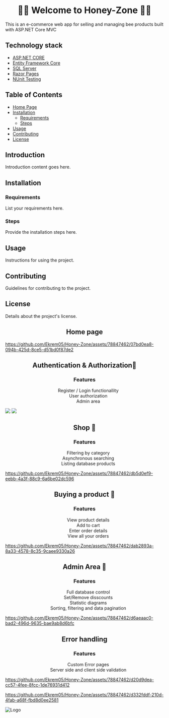 
<h1 align="center">🐝🍯 Welcome to Honey-Zone 🐝🍯</h1>
<p>This is an e-commerce web app for selling and managing bee products built with ASP.NET Core MVC</p>




## Technology stack

- [ASP.NET CORE](https://dotnet.microsoft.com/en-us/apps/aspnet)
- [Entity Framework Core](https://learn.microsoft.com/en-us/ef/core/)
- [SQL Server](https://www.microsoft.com/en-us/sql-server/sql-server-downloads)
- [Razor Pages](https://learn.microsoft.com/en-us/aspnet/core/razor-pages/?view=aspnetcore-8.0&tabs=visual-studio)
- [NUnit Testing](https://nunit.org)

## Table of Contents
- [Home Page](#home-page)
- [Installation](#installation)
  - [Requirements](#requirements)
  - [Steps](#steps)
- [Usage](#usage)
- [Contributing](#contributing)
- [License](#license)

## Introduction

Introduction content goes here.

## Installation

### Requirements

List your requirements here.

### Steps

Provide the installation steps here.

## Usage

Instructions for using the project.

## Contributing

Guidelines for contributing to the project.

## License

Details about the project's license.


<h2 align="center">Home page</h2>



https://github.com/Ekrem05/Honey-Zone/assets/78847462/07bd0ea8-094b-425d-8ce5-d51bd0f87de2


<h2 align="center">Authentication & Authorization🔑</h2>
<div align="center">
  <h3>Features</h3>
  <ul  type="none">
    <li>Register / Login functionallity</li>
    <li>User authorization</li>
    <li>Admin area</li>
  </ul>
</div>
<img src="https://github.com/Ekrem05/Honey-Zone/assets/78847462/837cb23f-386c-4be4-885c-85e9da6de8a2"/>
<img src="https://github.com/Ekrem05/Honey-Zone/assets/78847462/ffc22b02-dff0-43f2-8039-cc8eb0ef1f98"/>

<h2 align="center">Shop 🛒</h2>
<div align="center">
  <h3>Features</h3>
  <ul  type="none">
    <li>Filtering by category</li>
    <li>Asynchronous searching</li>
    <li>Listing database products</li>
  </ul>
</div>


https://github.com/Ekrem05/Honey-Zone/assets/78847462/db5d0ef9-eebb-4a3f-88c9-6a6be02dc596

<h2 align="center">Buying a product 💸</h2>
<div align="center">
  <h3>Features</h3>
  <ul  type="none">
    <li>View product details</li>
    <li>Add to cart</li>
    <li>Enter order details</li>
    <li>View all your orders</li>
  </ul>
</div>

https://github.com/Ekrem05/Honey-Zone/assets/78847462/dab2893a-8a33-4578-8c35-9caee9330a26

<h2 align="center">Admin Area 👑</h2>
<div align="center">
  <h3>Features</h3>
  <ul type="none">
    <li>Full database control</li>
    <li>Set/Remove disscounts</li>
    <li>Statistic diagrams</li>
    <li>Sorting, filtering and data pagination</li>
  </ul>
</div>


https://github.com/Ekrem05/Honey-Zone/assets/78847462/d6aeaac0-bad2-496d-9635-bae9ab8d6bfc


<h2 align="center">Error handling</h2>

<div align="center">
  <h3>Features</h3>
  <ul type="none">
    <li>Custom Error pages</li>
    <li>Server side and client side validation</li>
  </ul>
</div>

https://github.com/Ekrem05/Honey-Zone/assets/78847462/d20d9dea-cc57-4fee-8fcc-1de76931d412



https://github.com/Ekrem05/Honey-Zone/assets/78847462/d332fddf-210d-4fab-a68f-fbd8d0ee2581




![Logo](https://i.imgur.com/DBfdgys.png)

